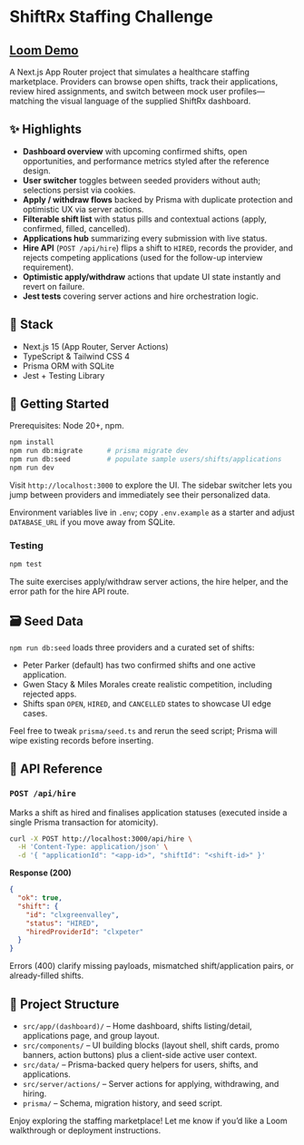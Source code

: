 # ShiftRx Staffing Challenge

## [Loom Demo](https://www.loom.com/share/80a6af133ef147a8bcada1e95413a9f5?sid=d5256af5-5baf-441c-a670-c66c3ba860b7)

A Next.js App Router project that simulates a healthcare staffing marketplace. Providers can browse open shifts, track their applications, review hired assignments, and switch between mock user profiles—matching the visual language of the supplied ShiftRx dashboard.

## ✨ Highlights
- **Dashboard overview** with upcoming confirmed shifts, open opportunities, and performance metrics styled after the reference design.
- **User switcher** toggles between seeded providers without auth; selections persist via cookies.
- **Apply / withdraw flows** backed by Prisma with duplicate protection and optimistic UX via server actions.
- **Filterable shift list** with status pills and contextual actions (apply, confirmed, filled, cancelled).
- **Applications hub** summarizing every submission with live status.
- **Hire API** (`POST /api/hire`) flips a shift to `HIRED`, records the provider, and rejects competing applications (used for the follow-up interview requirement).
- **Optimistic apply/withdraw** actions that update UI state instantly and revert on failure.
- **Jest tests** covering server actions and hire orchestration logic.

## 🧰 Stack
- Next.js 15 (App Router, Server Actions)
- TypeScript & Tailwind CSS 4
- Prisma ORM with SQLite
- Jest + Testing Library

## 🚀 Getting Started
Prerequisites: Node 20+, npm.

```bash
npm install
npm run db:migrate      # prisma migrate dev
npm run db:seed         # populate sample users/shifts/applications
npm run dev
```

Visit `http://localhost:3000` to explore the UI. The sidebar switcher lets you jump between providers and immediately see their personalized data.

Environment variables live in `.env`; copy `.env.example` as a starter and adjust `DATABASE_URL` if you move away from SQLite.

### Testing

```bash
npm test
```

The suite exercises apply/withdraw server actions, the hire helper, and the error path for the hire API route.

## 🗃️ Seed Data
`npm run db:seed` loads three providers and a curated set of shifts:
- Peter Parker (default) has two confirmed shifts and one active application.
- Gwen Stacy & Miles Morales create realistic competition, including rejected apps.
- Shifts span `OPEN`, `HIRED`, and `CANCELLED` states to showcase UI edge cases.

Feel free to tweak `prisma/seed.ts` and rerun the seed script; Prisma will wipe existing records before inserting.

## 🔗 API Reference
### `POST /api/hire`
Marks a shift as hired and finalises application statuses (executed inside a single Prisma transaction for atomicity).

```bash
curl -X POST http://localhost:3000/api/hire \
  -H 'Content-Type: application/json' \
  -d '{ "applicationId": "<app-id>", "shiftId": "<shift-id>" }'
```

**Response (200)**
```json
{
  "ok": true,
  "shift": {
    "id": "clxgreenvalley",
    "status": "HIRED",
    "hiredProviderId": "clxpeter"
  }
}
```

Errors (400) clarify missing payloads, mismatched shift/application pairs, or already-filled shifts.

## 🧭 Project Structure
- `src/app/(dashboard)/` – Home dashboard, shifts listing/detail, applications page, and group layout.
- `src/components/` – UI building blocks (layout shell, shift cards, promo banners, action buttons) plus a client-side active user context.
- `src/data/` – Prisma-backed query helpers for users, shifts, and applications.
- `src/server/actions/` – Server actions for applying, withdrawing, and hiring.
- `prisma/` – Schema, migration history, and seed script.

Enjoy exploring the staffing marketplace! Let me know if you’d like a Loom walkthrough or deployment instructions.
